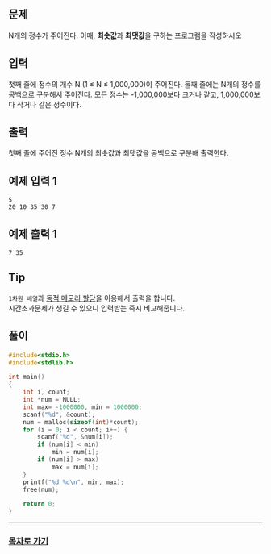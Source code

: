 ## 문제

N개의 정수가 주어진다. 이때, **최솟값**과 **최댓값**을 구하는 프로그램을 작성하시오

## 입력

첫째 줄에 정수의 개수 N (1 ≤ N ≤ 1,000,000)이 주어진다. 둘째 줄에는 N개의 정수를 공백으로 구분해서 주어진다. 모든 정수는 -1,000,000보다 크거나 같고, 1,000,000보다 작거나 같은 정수이다.

## 출력

첫째 줄에 주어진 정수 N개의 최솟값과 최댓값을 공백으로 구분해 출력한다.

## 예제 입력 1

```
5
20 10 35 30 7
```

## 예제 출력 1

```
7 35
```

## Tip

`1차원 배열`과 [동적 메모리 할당](https://dsnight.tistory.com/51)을 이용해서 출력을 합니다.  
시간초과문제가 생길 수 있으니 입력받는 즉시 비교해줍니다.

## 풀이
```c
#include<stdio.h>
#include<stdlib.h>

int main()
{
	int i, count;
	int *num = NULL;
	int max= -1000000, min = 1000000;
	scanf("%d", &count);
	num = malloc(sizeof(int)*count);    
	for (i = 0; i < count; i++) {
		scanf("%d", &num[i]);
		if (num[i] < min)
			min = num[i];
		if (num[i] > max)
			max = num[i];
	}
	printf("%d %d\n", min, max);
	free(num);  

	return 0;
}
```
---

### [목차로 가기](./../../../../)